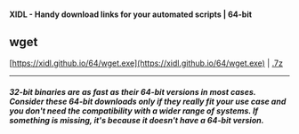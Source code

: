 #### XIDL - Handy download links for your automated scripts | 64-bit

## wget
[https://xidl.github.io/64/wget.exe](https://xidl.github.io/64/wget.exe) | [.7z](https://xidl.github.io/64/wget.7z)

---
##### 32-bit binaries are as fast as their 64-bit versions in most cases. Consider these 64-bit downloads only if they really fit your use case and you don't need the compatibility with a wider range of systems. If something is missing, it's because it doesn't have a 64-bit version.
